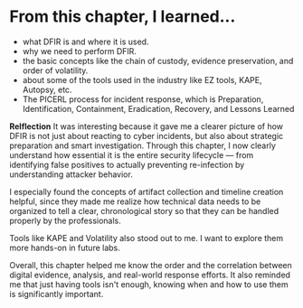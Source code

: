 # From this chapter, I learned... 
- what DFIR is and where it is used.
- why we need to perform DFIR.
- the basic concepts like the chain of custody, evidence preservation, and order of volatility.
- about some of the tools used in the industry like EZ tools, KAPE, Autopsy, etc.
- The PICERL process for incident response, which is Preparation, Identification, Containment, Eradication, Recovery, and Lessons Learned

**Relflection**
It was interesting because it gave me a clearer picture of how DFIR is not just about reacting to cyber incidents, but also about strategic preparation and smart investigation.
Through this chapter, I now clearly understand how essential it is the entire security lifecycle — from identifying false positives to actually preventing re-infection by understanding attacker behavior.

I especially found the concepts of artifact collection and timeline creation helpful, since they made me realize how technical data needs to be organized to tell a clear, chronological story so that they can be handled properly by the professionals. 

Tools like KAPE and Volatility also stood out to me. I want to explore them more hands-on in future labs.

Overall, this chapter helped me know the order and the correlation between digital evidence, analysis, and real-world response efforts. It also reminded me that just having tools isn't enough, knowing when and how to use them is significantly important. 